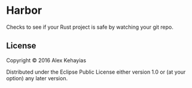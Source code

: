 # Harbor

Checks to see if your Rust project is safe by watching your git repo.

## License

Copyright © 2016 Alex Kehayias

Distributed under the Eclipse Public License either version 1.0 or (at your option) any later version.
